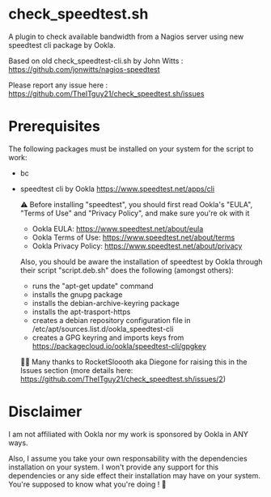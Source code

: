 # check_speedtest.sh
A plugin to check available bandwidth from a Nagios server using new speedtest cli package by Ookla.

Based on old check_speedtest-cli.sh by John Witts : https://github.com/jonwitts/nagios-speedtest

Please report any issue here : https://github.com/TheITguy21/check_speedtest.sh/issues

# Prerequisites
The following packages must be installed on your system for the script to work:
- bc
- speedtest cli by Ookla https://www.speedtest.net/apps/cli

  ⚠ Before installing "speedtest", you should first read Ookla's "EULA", "Terms of Use" and "Privacy Policy", and make sure you're ok with it
  - Ookla EULA: https://www.speedtest.net/about/eula
  - Ookla Terms of Use: https://www.speedtest.net/about/terms
  - Ookla Privacy Policy: https://www.speedtest.net/about/privacy
  
  Also, you should be aware the installation of speedtest by Ookla through their script "script.deb.sh" does the following (amongst others):
  - runs the "apt-get update" command
  - installs the gnupg package
  - installs the debian-archive-keyring package
  - installs the apt-trasport-https
  - creates a debian repository configuration file in /etc/apt/sources.list.d/ookla_speedtest-cli
  - creates a GPG keyring and imports keys from https://packagecloud.io/ookla/speedtest-cli/gpgkey
  
  🙏🏻 Many thanks to RocketSloooth aka Diegone for raising this in the Issues section (more details here: https://github.com/TheITguy21/check_speedtest.sh/issues/2) 

# Disclaimer
I am not affiliated with Ookla nor my work is sponsored by Ookla in ANY ways.

Also, I assume you take your own responsability with the dependencies installation on your system. 
I won't provide any support for this dependencies or any side effect their installation may have on your system.
You're supposed to know what you're doing ! 🙂
